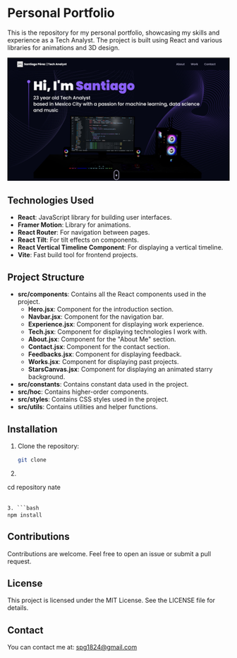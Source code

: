 # Personal Portfolio

This is the repository for my personal portfolio, showcasing my skills and experience as a Tech Analyst. The project is built using React and various libraries for animations and 3D design.

![Description](public/photos/main.png)

## Technologies Used

- **React**: JavaScript library for building user interfaces.
- **Framer Motion**: Library for animations.
- **React Router**: For navigation between pages.
- **React Tilt**: For tilt effects on components.
- **React Vertical Timeline Component**: For displaying a vertical timeline.
- **Vite**: Fast build tool for frontend projects.

## Project Structure

- **src/components**: Contains all the React components used in the project.
  - **Hero.jsx**: Component for the introduction section.
  - **Navbar.jsx**: Component for the navigation bar.
  - **Experience.jsx**: Component for displaying work experience.
  - **Tech.jsx**: Component for displaying technologies I work with.
  - **About.jsx**: Component for the "About Me" section.
  - **Contact.jsx**: Component for the contact section.
  - **Feedbacks.jsx**: Component for displaying feedback.
  - **Works.jsx**: Component for displaying past projects.
  - **StarsCanvas.jsx**: Component for displaying an animated starry background.
- **src/constants**: Contains constant data used in the project.
- **src/hoc**: Contains higher-order components.
- **src/styles**: Contains CSS styles used in the project.
- **src/utils**: Contains utilities and helper functions.

## Installation

1. Clone the repository:
   ```bash
   git clone
   ```

2. ```bash
  cd repository nate
   ````

3. ```bash
  npm install
   ````

## Contributions
Contributions are welcome. Feel free to open an issue or submit a pull request.

## License
This project is licensed under the MIT License. See the LICENSE file for details.

## Contact
You can contact me at: spg1824@gmail.com